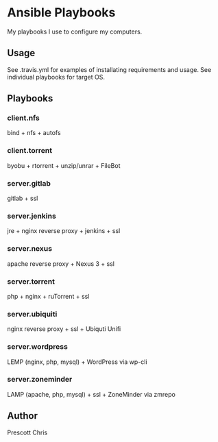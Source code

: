 # Ansible Playbooks

My playbooks I use to configure my computers.

## Usage

See .travis.yml for examples of installating requirements and usage. See individual playbooks for target OS.

## Playbooks

### client.nfs

bind + nfs + autofs

### client.torrent

byobu + rtorrent + unzip/unrar + FileBot

### server.gitlab 

gitlab + ssl

### server.jenkins 

jre + nginx reverse proxy + jenkins + ssl

### server.nexus

apache reverse proxy + Nexus 3 + ssl

### server.torrent 

php + nginx + ruTorrent + ssl

### server.ubiquiti

nginx reverse proxy + ssl + Ubiquti Unifi

### server.wordpress

LEMP (nginx, php, mysql) + WordPress via wp-cli

### server.zoneminder

LAMP (apache, php, mysql) + ssl + ZoneMinder via zmrepo

## Author

Prescott Chris
